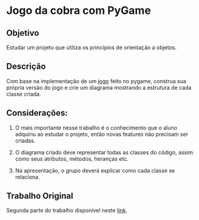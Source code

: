 # Jogo da cobra com PyGame

## Objetivo

Estudar um projeto que utiliza os princípios de orientação a objetos.

## Descrição

Com base na implementação de um [jogo](https://www.techwithtim.net/tutorials/game-development-with-python/snake-pygame/snake-tutorial-4) feito no pygame, construa sua própria versão do jogo e crie um diagrama mostrando a estrutura de cada classe criada.  

## Considerações:

1. O mais importante nesse trabalho é o conhecimento que o aluno adquiriu ao estudar o projeto, então novas features não precisam ser criadas.

2. O diagrama criado deve representar todas as classes do código, assim como seus atributos, métodos, heranças etc. 

3. Na apresentação, o grupo deverá explicar como cada classe se relaciona.

## Trabalho Original

Segunda parte do trabalho disponível neste [link](https://github.com/matheusdutra0207/Trabalho-2-ling-prog-POO/).
